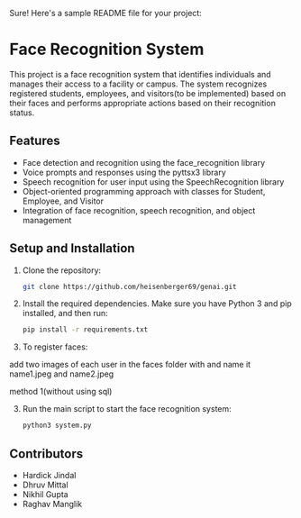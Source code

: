 Sure! Here's a sample README file for your project:

# Face Recognition System

This project is a face recognition system that identifies individuals and manages their access to a facility or campus. The system recognizes registered students, employees, and visitors(to be implemented) based on their faces and performs appropriate actions based on their recognition status.

## Features

- Face detection and recognition using the face_recognition library
- Voice prompts and responses using the pyttsx3 library
- Speech recognition for user input using the SpeechRecognition library
- Object-oriented programming approach with classes for Student, Employee, and Visitor
- Integration of face recognition, speech recognition, and object management

## Setup and Installation

1. Clone the repository:

   ```bash
   git clone https://github.com/heisenberger69/genai.git
   ```

2. Install the required dependencies. Make sure you have Python 3 and pip installed, and then run:

   ```bash
   pip install -r requirements.txt
   ```

3. To register faces:


 add two images of each user in the faces folder with and name it name1.jpeg and name2.jpeg


 method 1(without using sql)







3. Run the main script to start the face recognition system:

   ```bash
   python3 system.py
   ```



## Contributors

- Hardick Jindal
- Dhruv Mittal
- Nikhil Gupta
- Raghav Manglik



